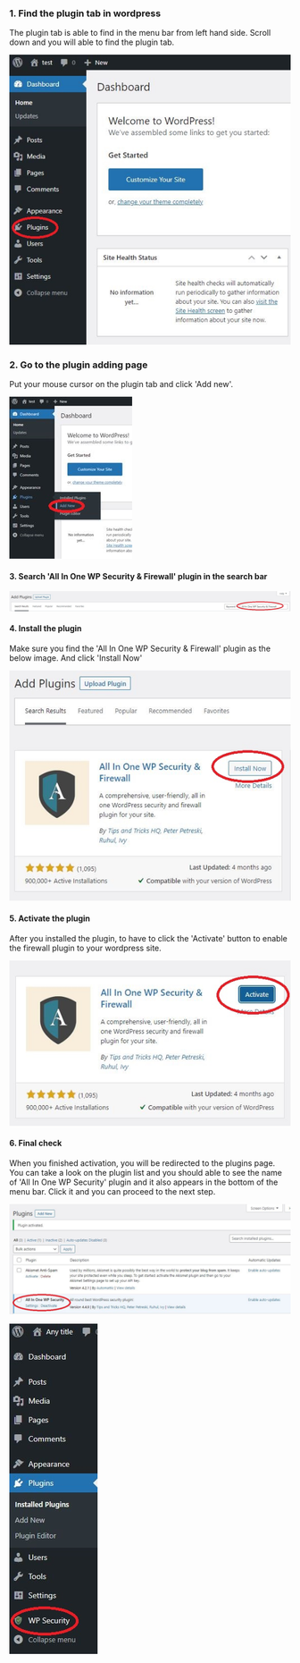 
### 1. Find the plugin tab in wordpress

The plugin tab is able to find in the menu bar from left hand side.
Scroll down and you will able to find the plugin tab.

![Image](./assets/step3/fw3-1.JPG)

### 2. Go to the plugin adding page

Put your mouse cursor on the plugin tab and click 'Add new'. 

![Image](./assets/step3/fw3-2.JPG)

#### 3. Search 'All In One WP Security & Firewall' plugin in the search bar

![Image](./assets/step3/fw3-3.JPG)

#### 4. Install the plugin

Make sure you find the 'All In One WP Security & Firewall' plugin as the below image. And click 'Install Now'

![Image](./assets/step3/fw3-4.JPG)

#### 5. Activate the plugin 

After you installed the plugin, to have to click the 'Activate' button to enable the firewall plugin to your wordpress site.

![Image](./assets/step3/fw3-5.JPG)


#### 6. Final check

When you finished activation, you will be redirected to the plugins page. You can take a look on the plugin list and you should able to see the name of 'All In One WP Security' plugin and it also appears in the bottom of the menu bar. Click it and you can proceed to the next step.

![Image](./assets/step3/fw3-6.JPG)

![Image](./assets/step3/fw3-7.JPG)
